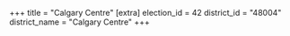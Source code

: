 +++
title = "Calgary Centre"
[extra]
election_id = 42
district_id = "48004"
district_name = "Calgary Centre"
+++
